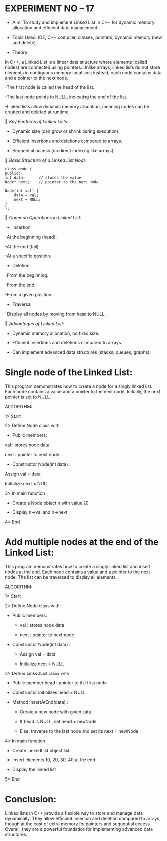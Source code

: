 # EXPERIMENT NO – 17

* Aim: To study and implement Linked List in C++ for dynamic memory allocation and efficient data management.

* Tools Used: IDE, C++ compiler, classes, pointers, dynamic memory (new and delete).

* Theory:

In C++, a Linked List is a linear data structure where elements (called nodes) are connected using pointers. Unlike arrays, linked lists do not store elements in contiguous memory locations; instead, each node contains data and a pointer to the next node.

-The first node is called the head of the list.

-The last node points to NULL, indicating the end of the list.

-Linked lists allow dynamic memory allocation, meaning nodes can be created and deleted at runtime.

🔹 *Key Features of Linked Lists:*

* Dynamic size (can grow or shrink during execution).

* Efficient insertions and deletions compared to arrays.

* Sequential access (no direct indexing like arrays).

🔹 *Basic Structure of a Linked List Node:*

    class Node {
    public:
    int data;      // stores the value
    Node* next;    // pointer to the next node

    Node(int val) {
        data = val;
        next = NULL;
    }
    };


🔹 *Common Operations in Linked List:*

* Insertion

-At the beginning (head).

-At the end (tail).

-At a specific position.

* Deletion

-From the beginning.

-From the end.

-From a given position.

* Traversal

-Display all nodes by moving from head to NULL.


🔹 *Advantages of Linked List:*

* Dynamic memory allocation, no fixed size.

* Efficient insertions and deletions compared to arrays.

* Can implement advanced data structures (stacks, queues, graphs).


# Single node of the Linked List:

This program demonstrates how to create a node for a singly linked list. Each node contains a value and a pointer to the next node. Initially, the next pointer is set to NULL.

ALGORITHM:

1> Start

2> Define Node class with:

* Public members:

val : stores node data

next : pointer to next node

* Constructor Node(int data) :

Assign val = data

Initialize next = NULL

3> In main function

* Create a Node object n with value 20

* Display n->val and n->next

4> End

# Add multiple nodes at the end of the Linked List:

This program demonstrates how to create a singly linked list and insert nodes at the end. Each node contains a value and a pointer to the next node. The list can be traversed to display all elements.

ALGORITHM:

1> Start

2> Define Node class with:

* Public members:

  * val : stores node data

  * next : pointer to next node

* Constructor Node(int data) :

  * Assign val = data

  * Initialize next = NULL

3> Define LinkedList class with:

* Public member head : pointer to the first node

* Constructor initializes head = NULL

* Method insertAtEnd(data) :

   * Create a new node with given data

   * If head is NULL, set head = newNode

   * Else, traverse to the last node and set its next = newNode

4> In main function

* Create LinkedList object list

* Insert elements 10, 20, 30, 40 at the end

* Display the linked list

5> End



# Conclusion:

Linked lists in C++ provide a flexible way to store and manage data dynamically. They allow efficient insertion and deletion compared to arrays, though at the cost of extra memory for pointers and sequential access. Overall, they are a powerful foundation for implementing advanced data structures.
